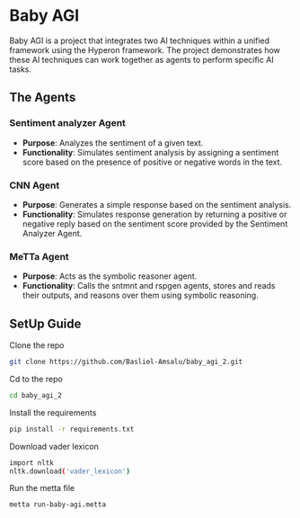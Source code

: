 # Baby AGI

Baby AGI is a project that integrates two AI techniques within a unified framework using the Hyperon framework. The project demonstrates how these AI techniques can work together as agents to perform specific AI tasks.

## The Agents

### Sentiment analyzer Agent
- **Purpose**: Analyzes the sentiment of a given text.
- **Functionality**: Simulates sentiment analysis by assigning a sentiment score based on the presence of positive or negative words in the text.

### CNN Agent
- **Purpose**: Generates a simple response based on the sentiment analysis.
- **Functionality**: Simulates response generation by returning a positive or negative reply based on the sentiment score provided by the Sentiment Analyzer Agent.

### MeTTa Agent
- **Purpose**: Acts as the symbolic reasoner agent.
- **Functionality**: Calls the sntmnt and rspgen agents, stores and reads their outputs, and reasons over them using symbolic reasoning.

## SetUp Guide

Clone the repo
```bash
git clone https://github.com/Basliel-Amsalu/baby_agi_2.git
```

Cd to the repo
```bash
cd baby_agi_2
```

Install the requirements
```bash
pip install -r requirements.txt
```

Download vader lexicon
```bash
import nltk
nltk.download('vader_lexicon')
```

Run the metta file
```bash
metta run-baby-agi.metta
```